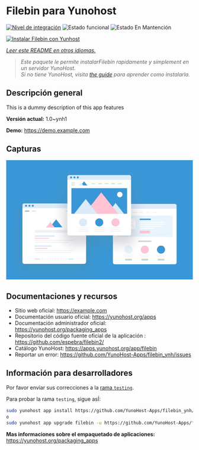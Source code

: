 <!--
Este archivo README esta generado automaticamente<https://github.com/YunoHost/apps/tree/master/tools/readme_generator>
No se debe editar a mano.
-->

# Filebin para Yunohost

[![Nivel de integración](https://dash.yunohost.org/integration/filebin.svg)](https://ci-apps.yunohost.org/ci/apps/filebin/) ![Estado funcional](https://ci-apps.yunohost.org/ci/badges/filebin.status.svg) ![Estado En Mantención](https://ci-apps.yunohost.org/ci/badges/filebin.maintain.svg)

[![Instalar Filebin con Yunhost](https://install-app.yunohost.org/install-with-yunohost.svg)](https://install-app.yunohost.org/?app=filebin)

*[Leer este README en otros idiomas.](./ALL_README.md)*

> *Este paquete le permite instalarFilebin rapidamente y simplement en un servidor YunoHost.*  
> *Si no tiene YunoHost, visita [the guide](https://yunohost.org/install) para aprender como instalarla.*

## Descripción general

This is a dummy description of this app features


**Versión actual:** 1.0~ynh1

**Demo:** <https://demo.example.com>

## Capturas

![Captura de Filebin](./doc/screenshots/example.jpg)

## Documentaciones y recursos

- Sitio web oficial: <https://example.com>
- Documentación usuario oficial: <https://yunohost.org/apps>
- Documentación administrador oficial: <https://yunohost.org/packaging_apps>
- Repositorio del código fuente oficial de la aplicación : <https://github.com/espebra/filebin2/>
- Catálogo YunoHost: <https://apps.yunohost.org/app/filebin>
- Reportar un error: <https://github.com/YunoHost-Apps/filebin_ynh/issues>

## Información para desarrolladores

Por favor enviar sus correcciones a la [rama `testing`](https://github.com/YunoHost-Apps/filebin_ynh/tree/testing).

Para probar la rama `testing`, sigue asÍ:

```bash
sudo yunohost app install https://github.com/YunoHost-Apps/filebin_ynh/tree/testing --debug
o
sudo yunohost app upgrade filebin -u https://github.com/YunoHost-Apps/filebin_ynh/tree/testing --debug
```

**Mas informaciones sobre el empaquetado de aplicaciones:** <https://yunohost.org/packaging_apps>
